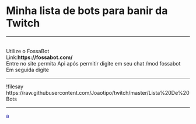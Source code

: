 # Minha lista de bots para banir da Twitch 
<hr>
<br />Utilize o FossaBot
<br />Link:<b>https://fossabot.com/</b>
<br />Entre no site permita Api após permitir digite em seu chat /mod fossabot
<br /> Em seguida digite 
<hr>
!filesay https://raw.githubusercontent.com/Joaotipo/twitch/master/Lista%20De%20Bots
<hr>

<font color="#000099">a</font>
